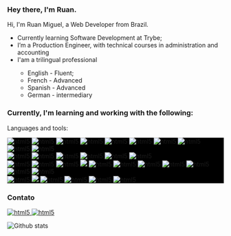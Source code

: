 

<h3>Hey there, I'm Ruan.</h3>

Hi, I'm Ruan Miguel, a Web Developer from Brazil.
<ul> 
       <li>Currently learning Software Development at Trybe;</li>
   <li>I’m a Production Engineer, with technical courses in administration and accounting</li>
  <li>I'am a trilingual professional </li>
  <ul> 
    <li> English - Fluent;</li>
    <li> French - Advanced</li>
    <li> Spanish - Advanced</li>
    <li> German - intermediary </li>
  </ul> 
</ul>


<h3>Currently, I'm learning and working with the following:</h3>

Languages and tools:
<p align="center">
 <div style="background-color:black">
<div>
<img src="https://img.shields.io/badge/JavaScript-323330?style=for-the-badge&logo=javascript&logoColor=F7DF1E" alt="html5" style="max-width:100%;" >
<img src="https://img.shields.io/badge/Python-3776AB?style=for-the-badge&logo=python&logoColor=white" alt="html5" style="max-width:100%;">
<img src="https://img.shields.io/badge/PHP-777BB4?style=for-the-badge&logo=php&logoColor=white" alt="html5" style="max-width:100%;">
<img src="https://img.shields.io/badge/HTML5-E34F26?style=for-the-badge&logo=html5&logoColor=white" alt="html5" style="max-width:100%;">
<img src="https://img.shields.io/badge/CSS3-1572B6?style=for-the-badge&logo=css3&logoColor=white" alt="html5" style="max-width:100%;">
<img src="https://img.shields.io/badge/Linux-FCC624?style=for-the-badge&logo=linux&logoColor=black" alt="html5" style="max-width:100%;"/>
<img src="https://img.shields.io/badge/Git-F05032?style=for-the-badge&logo=git&logoColor=white" alt="html5" style="max-width:100%;"/>
<img src="https://img.shields.io/badge/GitHub-100000?style=for-the-badge&logo=github&logoColor=white" alt="html5" style="max-width:100%;"/>
<img src="https://img.shields.io/badge/Trello-0052CC?style=for-the-badge&logo=trello&logoColor=white" alt="html5" style="max-width:100%;"/>
<img src="https://img.shields.io/badge/TypeScript-007ACC?style=for-the-badge&logo=typescript&logoColor=white" alt="html5" style="max-width:100%;"/>
 </div>
 <div>
<img src="https://img.shields.io/badge/React-20232A?style=for-the-badge&logo=react&logoColor=61DAFB" alt="html5" style="max-width:100%;" />
<img src="https://img.shields.io/badge/Angular-20232A?style=for-the-badge&logo=angular&logoColor=61DAFB" alt="html5" style="max-width:100%;" />
<img src="https://img.shields.io/badge/Vue-20232A?style=for-the-badge&logo=vue&logoColor=61DAFB" alt="html5" style="max-width:100%;" />
<img src="https://img.shields.io/badge/Redux-593D88?style=for-the-badge&logo=redux&logoColor=white" alt="html5" style="max-width:100%;"/>
 <img src="https://img.shields.io/badge/Bootstrap-593D88?style=for-the-badge&logo=bootstrap&logoColor=white" alt="html5" style="max-width:100%;"/>
<img src="https://img.shields.io/badge/MUI-%230081CB.svg?style=for-the-badge&logo=material-ui&logoColor=white" alt="html5" style="max-width:100%;"/>
 </div>
<div>
 <img src="https://img.shields.io/badge/node.js-000000?style=for-the-badge&logo=node.js&logoColor=white" alt="html5" style="max-width:100%;" />
       <img src="https://img.shields.io/badge/laravel-6DA55F?style=for-the-badge&logo=laravel&logoColor=white" alt="html5" style="max-width:100%;" />
<img src="https://img.shields.io/badge/dotnet-010101?style=for-the-badge&logo=dotnet&logoColor=white" alt="html5" style="max-width:100%;" />
<img src="https://img.shields.io/badge/express.js-%23404d59.svg?style=for-the-badge&logo=express&logoColor=%2361DAFB" style="max-width:100%;"/>
<img src="https://img.shields.io/badge/mysql-%2300f.svg?style=for-the-badge&logo=mysql&logoColor=white" alt="html5" style="max-width:100%;" />
<img src="https://img.shields.io/badge/MongoDB-%234ea94b.svg?style=for-the-badge&logo=mongodb&logoColor=white" alt="html5" style="max-width:100%;" />
<img src="https://img.shields.io/badge/Socket.io-010101?&style=for-the-badge&logo=Socket.io&logoColor=white" alt="html5" style="max-width:100%;" />
<img src="https://img.shields.io/badge/Insomnia-5849be?style=for-the-badge&logo=Insomnia&logoColor=white" alt="html5" style="max-width:100%;" />
<img src="https://img.shields.io/badge/Sequelize-5849be?style=for-the-badge&logo=Sequelize&logoColor=white" alt="html5" style="max-width:100%;" />
 <img src="https://img.shields.io/badge/JWT-000000?style=for-the-badge&logo=JSON%20web%20tokens&logoColor=white" alt="html5" style="max-width:100%;" />
 <img src="https://img.shields.io/badge/Docker-2CA5E0?style=for-the-badge&logo=docker&logoColor=white" alt="html5" style="max-width:100%;" />

 </div>
 <div>
 <img src="https://img.shields.io/badge/-jest-%23C21325?style=for-the-badge&logo=jest&logoColor=white" alt="html5" style="max-width:100%;" />
<img src="https://img.shields.io/badge/-TestingLibrary-%23E33332?style=for-the-badge&logo=testing-library&logoColor=white" style="max-width:100%;"/>
<img src="https://img.shields.io/badge/-mocha-%238D6748?style=for-the-badge&logo=mocha&logoColor=white" alt="html5" style="max-width:100%;" />
<img src="https://img.shields.io/badge/Chai-%234ea94b.svg?style=for-the-badge&logo=chai&logoColor=white" alt="html5" style="max-width:100%;" />
<img src="https://img.shields.io/badge/Sinon-010101?&style=for-the-badge&logo=Sinon&logoColor=white" alt="html5" style="max-width:100%;" />
<img src="https://img.shields.io/badge/Pytest-5849be?style=for-the-badge&logo=Pytest&logoColor=white" alt="html5" style="max-width:100%;" />
 </div> 
</div>
<div>
   <h3>Contato </h3>
<a href="mailto:ruanmiguelps@gmail.com">
      <img src="https://img.shields.io/badge/Gmail-D14836?style=for-the-badge&logo=gmail&logoColor=white" alt="html5" style="max-width:100%;" />
   </a>  <a href="https://www.linkedin.com/in//ruan-miguelll/" rel="nofollow">
   <img src="https://img.shields.io/badge/LinkedIn-0077B5?style=for-the-badge&logo=linkedin&logoColor=white" alt="html5" style="max-width:100%;" />
   </a> 
</div>

![Github stats](https://github-readme-stats.vercel.app/api?username=RuanMiguelGit)
